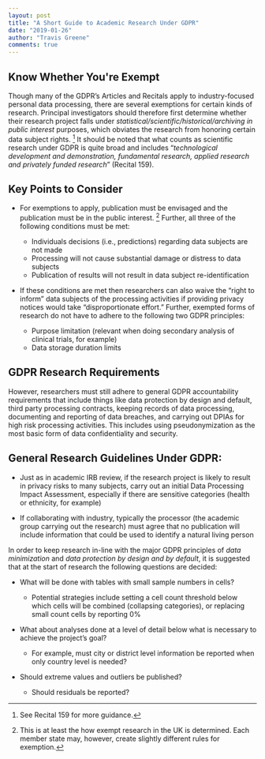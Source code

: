 ```yaml
---
layout: post
title: "A Short Guide to Academic Research Under GDPR"
date: "2019-01-26"
author: "Travis Greene"
comments: true
---
```


## Know Whether You're Exempt
Though many of the GDPR’s Articles and Recitals apply to industry-focused personal data processing, there are several exemptions for certain kinds of research. Principal investigators should therefore first determine whether their research project falls under *statistical/scientific/historical/archiving in public interest* purposes, which obviates the research from honoring certain data subject rights. [^1] It should be noted that what counts as scientific research under GDPR is quite broad and includes “*technological development and demonstration, fundamental research, applied research and privately funded research*” (Recital 159). 

## Key Points to Consider 
* For exemptions to apply, publication must be envisaged and the publication must be in the public interest. [^2] Further, all three of the following conditions must be met:
    + Individuals decisions (i.e., predictions) regarding data subjects are not made
    + Processing will not cause substantial damage or distress to data subjects
    + Publication of results will not result in data subject re-identification

	
* If these conditions are met then researchers can also waive the “right to inform” data subjects of the processing activities if providing privacy notices would take “disproportionate effort.” Further, exempted forms of research do not have to adhere to the following two GDPR principles:    
    + Purpose limitation (relevant when doing secondary analysis of clinical trials, for example)
    + Data storage duration limits 

## GDPR Research Requirements 
However, researchers must still adhere to general GDPR accountability requirements that include things like data protection by design and default, third party processing contracts, keeping records of data processing, documenting and reporting of data breaches, and carrying out DPIAs for high risk processing activities. This includes using pseudonymization as the most basic form of data confidentiality and security.

## General Research Guidelines Under GDPR: 
* Just as in academic IRB review, if the research project is likely to result in privacy risks to many subjects, carry out an initial Data Processing Impact Assessment, especially if there are sensitive categories (health or ethnicity, for example)

* If collaborating with industry, typically the processor (the academic group carrying out the research) must agree that no publication will include information that could be used to identify a natural living person

In order to keep research in-line with the major GDPR principles of *data minimization* and *data protection by design and by default*, it is suggested that at the start of research the following questions are decided:

* What will be done with tables with small sample numbers in cells? 
    + Potential strategies include setting a cell count threshold below which cells will be combined (collapsing categories), or replacing small count cells by reporting 0% 

* What about analyses done at a level of detail below what is necessary to achieve the project’s goal? 
    + For example, must city or district level information be reported when only country level is needed?

* Should extreme values and outliers be published? 
    + Should residuals be reported? 

[^1]: See Recital 159 for more guidance.
[^2]: This is at least the how exempt research in the UK is determined. Each member state may, however, create slightly different rules for exemption. 